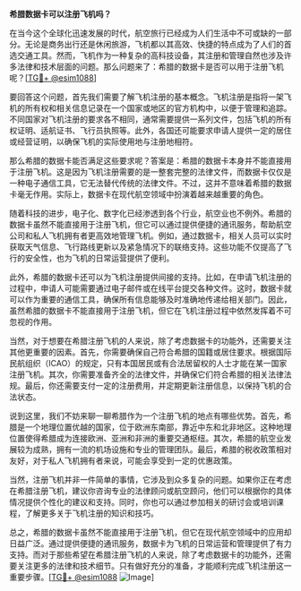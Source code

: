 **希腊数据卡可以注册飞机吗？**

在当今这个全球化迅速发展的时代，航空旅行已经成为人们生活中不可或缺的一部分。无论是商务出行还是休闲旅游，飞机都以其高效、快捷的特点成为了人们的首选交通工具。然而，飞机作为一种复杂的高科技设备，其注册和管理自然也涉及许多法律和技术层面的问题。那么问题来了：希腊的数据卡是否可以用于注册飞机呢？[[TG💪+ @esim1088](https://t.me/s/esim1088)]

要回答这个问题，首先我们需要了解飞机注册的基本概念。飞机注册是指将一架飞机的所有权和相关信息记录在一个国家或地区的官方机构中，以便于管理和追踪。不同国家对飞机注册的要求各不相同，通常需要提供一系列文件，包括飞机的所有权证明、适航证书、飞行员执照等。此外，各国还可能要求申请人提供一定的居住或经营证明，以确保飞机的实际使用地与注册地相符。

那么希腊的数据卡能否满足这些要求呢？答案是：希腊的数据卡本身并不能直接用于注册飞机。这是因为飞机注册需要的是一整套完整的法律文件，而数据卡仅仅是一种电子通信工具，它无法替代传统的法律文件。不过，这并不意味着希腊的数据卡毫无作用。实际上，数据卡在现代航空领域中扮演着越来越重要的角色。

随着科技的进步，电子化、数字化已经渗透到各个行业，航空业也不例外。希腊的数据卡虽然不能直接用于注册飞机，但它可以通过提供便捷的通讯服务，帮助航空公司和私人飞机拥有者更高效地管理飞机。例如，通过数据卡，相关人员可以实时获取天气信息、飞行路线更新以及紧急情况下的联络支持。这些功能不仅提高了飞行的安全性，也为飞机的日常运营提供了便利。

此外，希腊的数据卡还可以为飞机注册提供间接的支持。比如，在申请飞机注册的过程中，申请人可能需要通过电子邮件或在线平台提交各种文件。这时，数据卡就可以作为重要的通信工具，确保所有信息能够及时准确地传递给相关部门。因此，虽然希腊的数据卡不能直接用于注册飞机，但它在飞机注册过程中依然发挥着不可忽视的作用。

当然，对于想要在希腊注册飞机的人来说，除了考虑数据卡的功能外，还需要关注其他更重要的因素。首先，你需要确保自己符合希腊的国籍或居住要求。根据国际民航组织（ICAO）的规定，只有本国居民或有合法居留权的人士才能在某一国家注册飞机。其次，你需要准备齐全的法律文件，并确保它们符合希腊的相关法律法规。最后，你还需要支付一定的注册费用，并定期更新注册信息，以保持飞机的合法状态。

说到这里，我们不妨来聊一聊希腊作为一个注册飞机的地点有哪些优势。首先，希腊是一个地理位置优越的国家，位于欧洲东南部，靠近中东和北非地区。这种地理位置使得希腊成为连接欧洲、亚洲和非洲的重要交通枢纽。其次，希腊的航空业发展较为成熟，拥有一流的机场设施和专业的管理团队。最后，希腊的税收政策相对友好，对于私人飞机拥有者来说，可能会享受到一定的优惠政策。

当然，注册飞机并非一件简单的事情，它涉及到众多复杂的问题。如果你正在考虑在希腊注册飞机，建议你咨询专业的法律顾问或航空顾问，他们可以根据你的具体情况提供个性化的建议和支持。同时，你也可以通过参加相关的研讨会或培训课程，了解更多关于飞机注册的知识和技巧。

总之，希腊的数据卡虽然不能直接用于注册飞机，但它在现代航空领域中的应用却日益广泛。通过提供便捷的通讯服务，数据卡为飞机的日常运营和管理提供了有力支持。而对于那些希望在希腊注册飞机的人来说，除了考虑数据卡的功能外，还需要关注更多的法律和技术细节。只有做好充分的准备，才能顺利完成飞机注册这一重要步骤。[[TG💪+ @esim1088](https://t.me/s/esim1088) ![Image](https://i.postimg.cc/4NQfJmqS/Snipaste-2025-05-13-00-14-12.png)]